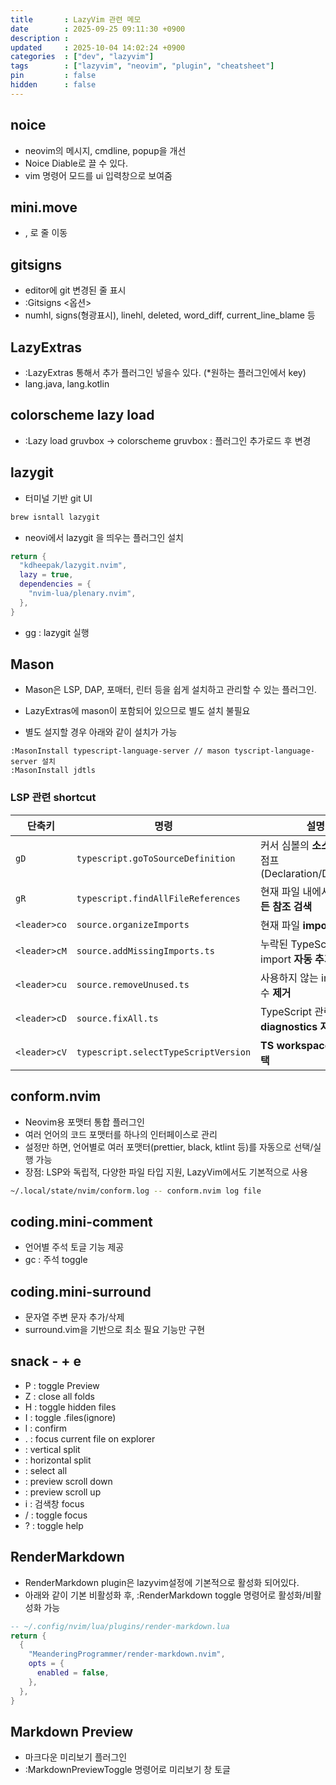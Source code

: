 ```yaml
---
title       : LazyVim 관련 메모
date        : 2025-09-25 09:11:30 +0900
description : 
updated     : 2025-10-04 14:02:24 +0900
categories  : ["dev", "lazyvim"]
tags        : ["lazyvim", "neovim", "plugin", "cheatsheet"]
pin         : false
hidden      : false
---
```


## noice
- neovim의 메시지, cmdline, popup을 개선
- Noice Diable로 끌 수 있다.
- vim 명령어 모드를 ui 입력창으로 보여줌

## mini.move
- <A-j>, <A-k> 로 줄 이동

## gitsigns
- editor에 git 변경된 줄 표시
- :Gitsigns <옵션>
- numhl, signs(형광표시), linehl, deleted, word_diff, current_line_blame 등

## LazyExtras
- :LazyExtras 통해서 추가 플러그인 넣을수 있다. (\*원하는 플러그인에서 <x> key)
- lang.java, lang.kotlin

## colorscheme lazy load
- :Lazy load gruvbox -> colorscheme gruvbox : 플러그인 추가로드 후 변경


## lazygit
- 터미널 기반 git UI
```sh
brew isntall lazygit
```
- neovi에서 lazygit 을 띄우는 플러그인 설치

```lua
return {
  "kdheepak/lazygit.nvim",
  lazy = true,
  dependencies = {
    "nvim-lua/plenary.nvim",
  },
}
```
- <leader>gg : lazygit 실행

## Mason
- Mason은 LSP, DAP, 포매터, 린터 등을 쉽게 설치하고 관리할 수 있는 플러그인.
- LazyExtras에 mason이 포함되어 있으므로 별도 설치 불필요

- 별도 설지할 경우 아래와 같이 설치가 가능
```vim
:MasonInstall typescript-language-server // mason tyscript-language-server 설치
:MasonInstall jdtls
```


### LSP 관련 shortcut

| 단축키       | 명령                                 | 설명                                                      |
| ------------ | ------------------------------------ | --------------------------------------------------------- |
| `gD`         | `typescript.goToSourceDefinition`    | 커서 심볼의 **소스 정의**로 점프 (Declaration/Definition) |
| `gR`         | `typescript.findAllFileReferences`   | 현재 파일 내에서 심볼 **모든 참조 검색**                  |
| `<leader>co` | `source.organizeImports`             | 현재 파일 **import 정리**                                 |
| `<leader>cM` | `source.addMissingImports.ts`        | 누락된 TypeScript import **자동 추가**                    |
| `<leader>cu` | `source.removeUnused.ts`             | 사용하지 않는 import/변수 **제거**                        |
| `<leader>cD` | `source.fixAll.ts`                   | TypeScript 관련 **모든 diagnostics 자동 수정**            |
| `<leader>cV` | `typescript.selectTypeScriptVersion` | **TS workspace 버전 선택**                                |


## conform.nvim
- Neovim용 포맷터 통합 플러그인
- 여러 언어의 코드 포맷터를 하나의 인터페이스로 관리
- 설정만 하면, 언어별로 여러 포맷터(prettier, black, ktlint 등)를 자동으로 선택/실행 가능
- 장점: LSP와 독립적, 다양한 파일 타입 지원, LazyVim에서도 기본적으로 사용

```sh
~/.local/state/nvim/conform.log -- conform.nvim log file
```

## coding.mini-comment
- 언어별 주석 토글 기능 제공
- gc : 주석 toggle

## coding.mini-surround
- 문자열 주변 문자 추가/삭제
- surround.vim을 기반으로 최소 필요 기능만 구현

## snack - <leader> + e
- P : toggle Preview
- Z : close all folds
- H : toggle hidden files
- I : toggle .files(ignore)
- l : confirm
- . : focus current file on explorer
- <C-v> : vertical split
- <C-s> : horizontal split
- <C-a> : select all
- <C-F> : preview scroll down
- <C-B> : preview scroll up
- i : 검색창 focus
- / : toggle focus
- ? : toggle help


## RenderMarkdown
- RenderMarkdown plugin은 lazyvim설정에 기본적으로 활성화 되어있다.
- 아래와 같이 기본 비활성화 후, :RenderMarkdown toggle 명령어로 활성화/비활성화 가능
```lua
-- ~/.config/nvim/lua/plugins/render-markdown.lua
return {
  {
    "MeanderingProgrammer/render-markdown.nvim",
    opts = {
      enabled = false,
    },
  },
}
```

## Markdown Preview
- 마크다운 미리보기 플러그인
- :MarkdownPreviewToggle 명령어로 미리보기 창 토글
